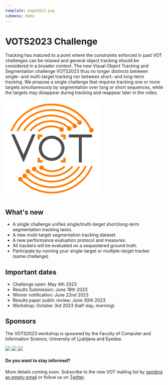 ```yaml
---
template: page2023.pug
submenu: Home
---
```

 
# VOTS2023 Challenge
 
Tracking has matured to a point where the constraints enforced in past VOT challenges can be relaxed and general object tracking should be considered in a broader context. The new Visual Object Tracking and Segmentation challenge VOTS2023 thus no longer distincts between single- and multi-target tracking nor between short- and long-term tracking. We propose a single challenge that requires tracking one or more targets simultaneously by segmentation over long or short sequences, while the targets may disappear during tracking and reappear later in the video.

<img class="logo float-right frame" src="../img/vots2023_logo_website_large.png" alt="VOTS2023"  />

## What's new

* A single challenge unifies single/multi-target short/long-term segmentation tracking tasks.
* A new multi-target segmentation tracking dataset.
* A new performance evaluation protocol and measures.
* All trackers will be evaluated on a sequestered ground truth.
*  Participate by running your single-target or multiple-target tracker (same challenge)

## Important dates

* Challenge open: May 4th 2023
* Results Submission: June 18th 2023
* Winner notification: June 22nd 2023
* Results paper public review: June 30th 2023
* Workshop: October 3rd 2023 (half-day, morning)

## Sponsors

The VOTS2023 workshop is sposored by the Faculty of Computer and Information Science, University of Ljubljana and Eyedea.

<div class="spotlight logos">
<a href="http://www.fri.uni-lj.si/"><img src="/img/org/logo_ljubljana.png" width="170px"/></a>
<a href="https://www.eyedea.cz/"><img src="/img/org/logo_eyedea.png" width="170px"/></a>
<a href="https://www.birmingham.ac.uk/index.aspx"><img src="/img/org/logo_birmingham.png" width="170px"/></a>
</div>

<div class="alert alert-info" role="alert">
<div class="icon-left"><i class="glyphicon glyphicon-bullhorn hugeicon"></i> </div>
<h4>Do you want to stay informed?</h4>

More details coming soon. Subscribe to the new VOT mailing list by [sending an empty email](mailto:votchallange-join@lists.arnes.si) or follow us on [Twitter](https://twitter.com/votchallenge).
</div>